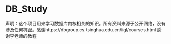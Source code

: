 # DB_Study
声明：这个项目用来学习数据库内核相关的知识。所有资料来源于公开网络，没有涉及任何机密。感谢https://dbgroup.cs.tsinghua.edu.cn/ligl/courses.html 感谢李老师的教程
